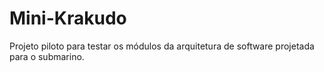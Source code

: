 # Mini-Krakudo
Projeto piloto para testar os módulos da arquitetura de software projetada para o submarino. 
